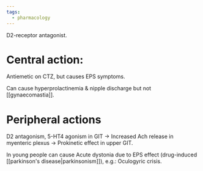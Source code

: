 ```yaml
---
tags:
  - pharmacology
---
```

D2-receptor antagonist.

# Central action:
Antiemetic on CTZ, but causes EPS symptoms.

Can cause hyperprolactinemia & nipple discharge but not [[gynaecomastia]].

# Peripheral actions
D2 antagonism, 5-HT4 agonism in GIT -> Increased Ach release in myenteric plexus -> Prokinetic effect in upper GIT.

In young people can cause Acute dystonia due to EPS effect (drug-induced [[parkinson's disease|parkinsonism]]), e.g.: Oculogyric crisis.